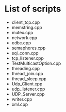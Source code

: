 # List of scripts #

* client_tcp.cpp
* memstring.cpp
* mutex.cpp
* network.cpp
* odbc.cpp
* semaphores.cpp
* sql_conn.cpp
* tcp_listener.cpp
* TestMulticastOption.cpp
* threading.cpp
* thread_join.cpp
* thread_sleep.cpp
* Udp_Client.cpp
* udp_listener.cpp
* UDP_Server.cpp
* writer.cpp
* xml.cpp